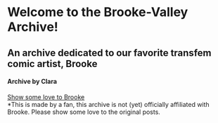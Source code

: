 <h1>Welcome to the Brooke-Valley Archive!</h1>
  <h2>An archive dedicated to our favorite transfem comic artist, Brooke</h2>
    <h4>Archive by Clara</h4>
<a href=https://www.reddit.com/user/Brooke-Valley>Show some love to Brooke</a><br>
*This is made by a fan, this archive is not (yet) officially affiliated with Brooke. Please show some love to the original posts.
